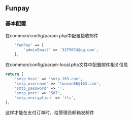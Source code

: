 Funpay
-----------

### 基本配置

在common/config/param.php中配置接收邮件

```php
    'funPay' => [
        'adminEmail' => '3375074@qq.com',
    ],
```

在common/config/param-local.php文件中配置邮件相关信息

```php
return [
    'smtp_host' => 'smtp.163.com',
    'smtp_username' => 'funson86@163.com',
    'smtp_password' => '',
    'smtp_port' => '587',
    'smtp_encryption' => 'tls',
];
```

这样才能在支付订单时，给管理员邮箱发邮件